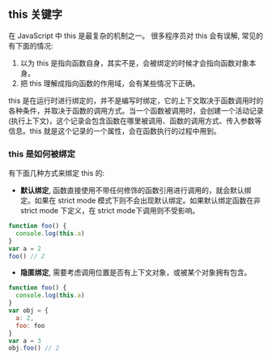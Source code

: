 ## this 关键字

在 JavaScript 中 this 是最复杂的机制之一。
很多程序员对 this 会有误解, 常见的有下面的情况:
1. 以为 this 是指向函数自身，其实不是，会被绑定的时候才会指向函数对象本身。
2. 把 this 理解成指向函数的作用域，会有某些情况下正确。

this 是在运行时进行绑定的，并不是编写时绑定，它的上下文取决于函数调用时的各种条件，并取决于函数的调用方式。当一个函数被调用时，会创建一个活动记录(执行上下文)，这个记录会包含函数在哪里被调用、函数的调用方式、传入参数等信息。this 就是这个记录的一个属性，会在函数执行的过程中用到。

### this 是如何被绑定

有下面几种方式来绑定 this 的:

- **默认绑定**, 函数直接使用不带任何修饰的函数引用进行调用的，就会默认绑定。如果在 strict mode 模式下则不会出现默认绑定。如果默认绑定函数在非 strict mode 下定义，在 strict mode下调用则不受影响。

```js
function foo() {
  console.log(this.a)
}
var a = 2
foo() // 2
```

- **隐匿绑定**, 需要考虑调用位置是否有上下文对象，或被某个对象拥有包含。

```js
function foo() {
  console.log(this.a)
}
var obj = {
  a: 2,
  foo: foo
}
var a = 3
obj.foo() // 2
```


